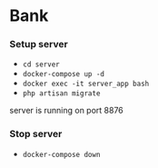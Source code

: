 # Bank

### Setup server
- `cd server`
- `docker-compose up -d`
- `docker exec -it server_app bash`
- `php artisan migrate`

server is running on port 8876

### Stop server 
- `docker-compose down`
